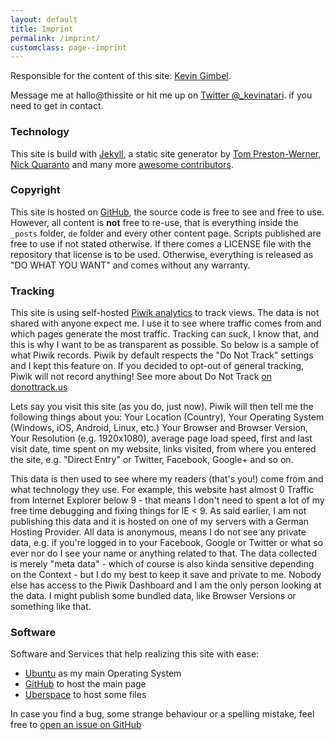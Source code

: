 ```yaml
---
layout: default
title: Imprint
permalink: /imprint/
customclass: page--imprint
---
```


Responsible for the content of this site: [Kevin Gimbel](/about/).

Message me at hallo@thissite or hit me up on [Twitter @_kevinatari](https://twitter.com/_kevinatari). if you need to get in contact.

### Technology

This site is build with [Jekyll](http://jekyllrb.com), a static site generator by [Tom Preston-Werner](http://tom.preston-werner.com/), [Nick Quaranto](http://quaran.to/) and many more [awesome contributors](https://github.com/mojombo/jekyll/graphs/contributors).

### Copyright

This site is hosted on [GitHub](https://github.com/kevingimbel/kevingimbel.github.io), the source code is free to see and free to use. However, all content is **not** free to re-use, that is everything inside the `_posts` folder, `de` folder and every other content page. Scripts published are free to use if not stated otherwise. If there comes a LICENSE file with the repository that license is to be used. Otherwise, everything is released as "DO WHAT YOU WANT" and comes without any warranty.

### Tracking

This site is using self-hosted [Piwik analytics](http://piwik.org/) to track
views. The data is not shared with anyone expect me. I use it to see where
traffic comes from and which pages generate the most traffic. Tracking can suck,
I know that, and this is why I want to be as transparent as possible. So below
is a sample of what Piwik records. Piwik by default respects the "Do Not Track"
settings and I kept this feature on. If you decided to opt-out of general
tracking, Piwik will not record anything! See more about Do Not Track [on
donottrack.us](http://donottrack.us)

Lets say you visit this site (as you do, just now). Piwik will then tell me the following things about you: Your Location (Country), Your Operating System (Windows, iOS, Android, Linux, etc.) Your Browser and Browser Version, Your Resolution (e.g. 1920x1080), average page load speed, first and last visit date, time spent on my website, links visited, from where you entered the site, e.g. "Direct Entry" or Twitter, Facebook, Google+ and so on.


This data is then used to see where my readers (that's you!) come from and what technology they use. For example, this website hast almost 0 Traffic from Internet Explorer below 9 - that means I don't need to spent a lot of my free time debugging and fixing things for IE < 9. As said earlier, I am not publishing this data and it is hosted on one of my servers with a German Hosting Provider. All data is anonymous, means I do not see any private data, e.g. if you're logged in to your Facebook, Google or Twitter or what so ever nor do I see your name or anything related to that. The data collected is merely "meta data" - which of course is also kinda sensitive depending on the Context - but I do my best to keep it save and private to me. Nobody else has access to the Piwik Dashboard and I am the only person looking at the data.
I might publish some bundled data, like Browser Versions or something like that.

### Software

Software and Services that help realizing this site with ease:

- [Ubuntu](http://www.ubuntu.com/) as my main Operating System
- [GitHub](http://github.com) to host the main page
- [Uberspace](http://uberspace.de) to host some files

In case you find a bug, some strange behaviour or a spelling mistake, feel free to [open an issue on GitHub](https://github.com/kevingimbel/kevingimbel.github.io/issues)
